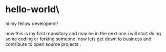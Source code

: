 # hello-world\


hi my fellow developers!!

 now this is my first repository and may be in the next one i will start doing some coding or forking someone.
 now lets get down to business and contribute to open source projects .
 
